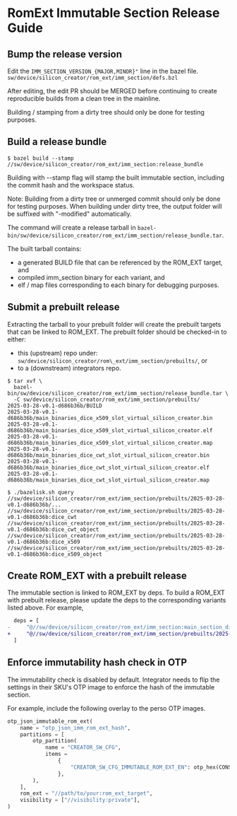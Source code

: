 # RomExt Immutable Section Release Guide

## Bump the release version

Edit the `IMM_SECTION_VERSION_{MAJOR,MINOR}"` line in the bazel file.
`sw/device/silicon_creator/rom_ext/imm_section/defs.bzl`

After editing, the edit PR should be MERGED before continuing to create
reproducible builds from a clean tree in the mainline.

Building / stamping from a dirty tree should only be done for testing purposes.

## Build a release bundle

```shell
$ bazel build --stamp //sw/device/silicon_creator/rom_ext/imm_section:release_bundle
```

Building with --stamp flag will stamp the built immutable section, including
the commit hash and the workspace status.

Note: Building from a dirty tree or unmerged commit should only be done for
testing purposes. When building under dirty tree, the output folder will be
suffixed with "-modified" automatically.

The command will create a release tarball in
`bazel-bin/sw/device/silicon_creator/rom_ext/imm_section/release_bundle.tar`.

The built tarball contains:

*   a generated BUILD file that can be referenced by the ROM\_EXT target, and
*   compiled imm\_section binary for each variant, and
*   elf / map files corresponding to each binary for debugging purposes.

## Submit a prebuilt release

Extracting the tarball to your prebuilt folder will create the prebuilt targets
that can be linked to ROM\_EXT. The prebuilt folder should be checked-in to either:

*   this (upstream) repo under: `sw/device/silicon_creator/rom\_ext/imm_section/prebuilts/`, or
*   to a (downstream) integrators repo.

```shell
$ tar xvf \
  bazel-bin/sw/device/silicon_creator/rom_ext/imm_section/release_bundle.tar \
  -C sw/device/silicon_creator/rom_ext/imm_section/prebuilts/
2025-03-28-v0.1-d686b36b/BUILD
2025-03-28-v0.1-d686b36b/main_binaries_dice_x509_slot_virtual_silicon_creator.bin
2025-03-28-v0.1-d686b36b/main_binaries_dice_x509_slot_virtual_silicon_creator.elf
2025-03-28-v0.1-d686b36b/main_binaries_dice_x509_slot_virtual_silicon_creator.map
2025-03-28-v0.1-d686b36b/main_binaries_dice_cwt_slot_virtual_silicon_creator.bin
2025-03-28-v0.1-d686b36b/main_binaries_dice_cwt_slot_virtual_silicon_creator.elf
2025-03-28-v0.1-d686b36b/main_binaries_dice_cwt_slot_virtual_silicon_creator.map

$ ./bazelisk.sh query //sw/device/silicon_creator/rom_ext/imm_section/prebuilts/2025-03-28-v0.1-d686b36b/...
//sw/device/silicon_creator/rom_ext/imm_section/prebuilts/2025-03-28-v0.1-d686b36b:dice_cwt
//sw/device/silicon_creator/rom_ext/imm_section/prebuilts/2025-03-28-v0.1-d686b36b:dice_cwt_object
//sw/device/silicon_creator/rom_ext/imm_section/prebuilts/2025-03-28-v0.1-d686b36b:dice_x509
//sw/device/silicon_creator/rom_ext/imm_section/prebuilts/2025-03-28-v0.1-d686b36b:dice_x509_object
```

## Create ROM\_EXT with a prebuilt release

The immutable section is linked to ROM\_EXT by deps. To build a ROM\_EXT with
prebuilt release, please update the deps to the corresponding variants listed
above. For example,

```diff
  deps = [
-     "@//sw/device/silicon_creator/rom_ext/imm_section:main_section_dice_cwt_slot_virtual",
+     "@//sw/device/silicon_creator/rom_ext/imm_section/prebuilts/2025-03-28-v0.1-d686b36b:dice_cwt",
  ]
```

## Enforce immutability hash check in OTP

The immutability check is disabled by default. Integrator needs to flip the
settings in their SKU's OTP image to enforce the hash of the immutable section.

For example, include the following overlay to the perso OTP images.

```python
otp_json_immutable_rom_ext(
    name = "otp_json_imm_rom_ext_hash",
    partitions = [
        otp_partition(
            name = "CREATOR_SW_CFG",
            items =
                {
                    "CREATOR_SW_CFG_IMMUTABLE_ROM_EXT_EN": otp_hex(CONST.HARDENED_TRUE),
                },
        ),
    ],
    rom_ext = "//path/to/your:rom_ext_target",
    visibility = ["//visibility:private"],
)
```
